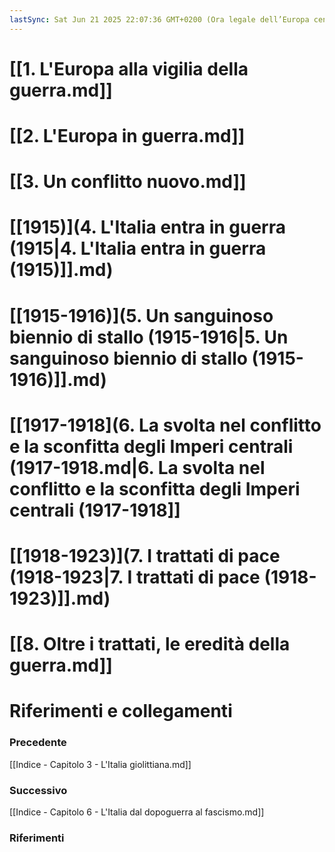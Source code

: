```yaml
---
lastSync: Sat Jun 21 2025 22:07:36 GMT+0200 (Ora legale dell’Europa centrale)
---
```

# [[1. L'Europa alla vigilia della guerra.md]]

# [[2. L'Europa in guerra.md]]

# [[3. Un conflitto nuovo.md]]

# [[1915)](4. L'Italia entra in guerra (1915|4. L'Italia entra in guerra (1915)]].md)

# [[1915-1916)](5. Un sanguinoso biennio di stallo (1915-1916|5. Un sanguinoso biennio di stallo (1915-1916)]].md)

# [[1917-1918](6. La svolta nel conflitto e la sconfitta degli Imperi centrali (1917-1918.md|6. La svolta nel conflitto e la sconfitta degli Imperi centrali (1917-1918]]

# [[1918-1923)](7. I trattati di pace (1918-1923|7. I trattati di pace (1918-1923)]].md)

# [[8. Oltre i trattati, le eredità della guerra.md]]


# Riferimenti e collegamenti
### Precedente
[[Indice - Capitolo 3 - L'Italia giolittiana.md]]

### Successivo
[[Indice - Capitolo 6 - L'Italia dal dopoguerra al fascismo.md]]

### Riferimenti
